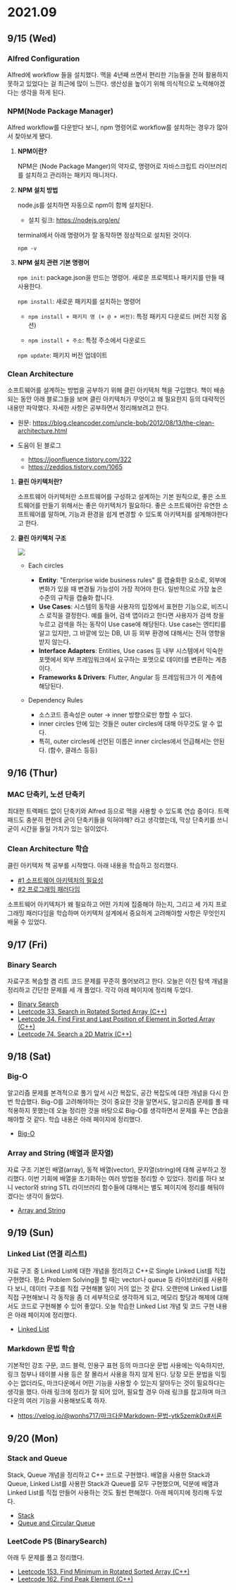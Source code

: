# 2021.09

## 9/15 (Wed)

### Alfred Configuration

Alfred에 workflow 들을 설치했다. 맥을 4년째 쓰면서 편리한 기능들을 전혀 활용하지 못하고 있었다는 걸 최근에 많이 느낀다. 생산성을 높이기 위해 의식적으로 노력해야겠다는 생각을 하게 된다.

### NPM(Node Package Manager)

Alfred workflow를 다운받다 보니, npm 명령어로 workflow를 설치하는 경우가 많아서 찾아보게 됐다. 

1. **NPM이란?**

    NPM은 (Node Package Manger)의 약자로, 명령어로 자바스크립트 라이브러리를 설치하고 관리하는 패키지 매니저다.   

2. **NPM 설치 방법**

    node.js를 설치하면 자동으로 npm이 함께 설치된다.

    - 설치 링크: https://nodejs.org/en/

    terminal에서 아래 명령어가 잘 동작하면 정상적으로 설치된 것이다.

    ```
    npm -v
    ```

3. **NPM 설치 관련 기본 명령어**

    ```npm init```: package.json을 만드는 명령어. 새로운 프로젝트나 패키지를 만들 때 사용한다.

    ```npm install```: 새로운 패키지를 설치하는 명령어

    - ```npm install + 패키지 명 (+ @ + 버전)```: 특정 패키지 다운로드 (버전 지정 옵션)

    - ```npm install + 주소```: 특정 주소에서 다운로드

    ```npm update```: 패키지 버전 업데이트

### Clean Architecture

소프트웨어를 설계하는 방법을 공부하기 위해 클린 아키텍처 책을 구입했다. 책이 배송되는 동안 아래 블로그들을 보며 클린 아키텍처가 무엇이고 왜 필요한지 등의 대략적인 내용만 파악했다. 자세한 사항은 공부하면서 정리해보려고 한다.

- 원문: 
https://blog.cleancoder.com/uncle-bob/2012/08/13/the-clean-architecture.html   

- 도움이 된 블로그   
    - https://joonfluence.tistory.com/322   
    - https://zeddios.tistory.com/1065   


1. **클린 아키텍처란?**   

    소프트웨어 아키텍처란 소프트웨어를 구성하고 설계하는 기본 원칙으로, 좋은 소프트웨어를 만들기 위해서는 좋은 아키텍처가 필요하다. 좋은 소프트웨어란 유연한 소프트웨어를 말하며, 기능과 환경을 쉽게 변경할 수 있도록 아키텍처를 설계해야한다고 한다.

2. **클린 아키텍처 구조**   
   
    ![](images/2021-09-15-15-50-48.png)
   
    - Each circles   
        - **Entity**: "Enterprise wide business rules" 를 캡슐화한 요소로, 외부에 변화가 있을 때 변경될 가능성이 가장 적어야 한다. 일반적으로 가장 높은 수준의 규칙을 캡슐화 합니다.
        - **Use Cases**: 시스템의 동작을 사용자의 입장에서 표현한 기능으로, 비즈니스 로직을 결정한다. 예를 들어, 검색 앱이라고 한다면 사용자가 검색 창을 누르고 검색을 하는 동작이 Use case에 해당된다. Use case는 엔티티를 알고 있지만, 그 바깥에 있는 DB, UI 등 외부 환경에 대해서는 전혀 영향을 받지 않는다.
        - **Interface Adapters**: Entities, Use cases 등 내부 시스템에서 익숙한 포맷에서 외부 프레임워크에서 요구하는 포맷으로 데이터를 변환하는 계층이다.
        - **Frameworks & Drivers**: Flutter, Angular 등 프레임워크가 이 계층에 해당된다.   
   
    - Dependency Rules
        - 소스코드 종속성은 outer -> inner 방향으로만 향할 수 있다.
        - inner circles 안에 있는 것들은 outer circles에 대해 아무것도 알 수 없다.
        - 특히, outer circles에 선언된 이름은 inner circles에서 언급해서는 안된다. (함수, 클래스 등등)

## 9/16 (Thur)

### MAC 단축키, 노션 단축키

최대한 트랙패드 없이 단축키와 Alfred 등으로 맥을 사용할 수 있도록 연습 중이다. 트랙패드도 충분히 편한데 굳이 단축키들을 익혀야해? 라고 생각했는데, 막상 단축키를 쓰니 굳이 시간을 들일 가치가 있는 일이었다. 

### Clean Architecture 학습

클린 아키텍처 책 공부를 시작했다. 아래 내용을 학습하고 정리했다. 

  * [#1 소프트웨어 아키텍처의 필요성](/Architecture/CleanArchitecture/01_Introduction.md)
  * [#2 프로그래밍 패러다임](/Architecture/CleanArchitecture/02_Programming_Paradigm.md)

소프트웨어 아키텍처가 왜 필요하고 어떤 가치에 집중해야 하는지, 그리고 세 가지 프로그래밍 패러다임을 학습하며 아키텍처 설계에서 중요하게 고려해야할 사항은 무엇인지 배울 수 있었다.

## 9/17 (Fri)

### Binary Search

자료구조 복습할 겸 리트 코드 문제를 꾸준히 풀어보려고 한다. 오늘은 이진 탐색 개념을 정리하고 간단한 문제를 세 개 풀었다. 각각 아래 페이지에 정리해 두었다.

* [Binary Search](/Algorithm/BinarySearch/README.md)
* [Leetcode 33. Search in Rotated Sorted Array (C++)](/Algorithm/BinarySearch/Leet_Medium_Binary_Search_33.md)
* [Leetcode 34. Find First and Last Position of Element in Sorted Array (C++)](/Algorithm/BinarySearch/Leet_Medium_Binary_Search_34.md)
* [Leetcode 74. Search a 2D Matrix (C++)](/Algorithm/BinarySearch/Leet_Medium_Binary_Search_74.md)

## 9/18 (Sat)

### Big-O

알고리즘 문제를 본격적으로 풀기 앞서 시간 복잡도, 공간 복잡도에 대한 개념을 다시 한 번 학습했다. Big-O를 고려해야하는 것이 중요한 것을 알면서도, 알고리즘 문제를 풀 때 적용하지 못했는데 오늘 정리한 것을 바탕으로 Big-O를 생각하면서 문제를 푸는 연습을 해야할 것 같다. 학습 내용은 아래 페이지에 정리했다.

* [Big-O](/Algorithm/BigO.md)

### Array and String (배열과 문자열)

자료 구조 기본인 배열(array), 동적 배열(vector), 문자열(string)에 대해 공부하고 정리했다. 이번 기회에 배열을 초기화하는 여러 방법을 정리할 수 있었다. 정리를 하다 보니 vector와 string STL 라이브러리 함수들에 대해서는 별도 페이지에 정리를 해둬야겠다는 생각이 들었다.

* [Array and String](/Algorithm/DataStructure/Array_and_String.md)

## 9/19 (Sun)

### Linked List (연결 리스트)

자료 구조 중 Linked List에 대한 개념을 정리하고 C++로 Single Linked List를 직접 구현했다. 평소 Problem Solving을 할 때는 vector나 queue 등 라이브러리를 사용하다 보니, 데이터 구조를 직접 구현해볼 일이 거의 없는 것 같다. 오랜만에 Linked List를 직접 구현해보니 각 동작을 좀 더 세부적으로 생각하게 되고, 메모리 할당과 해제에 대해서도 코드로 구현해볼 수 있어 좋았다. 오늘 학습한 Linked List 개념 및 코드 구현 내용은 아래 페이지에 정리했다.

* [Linked List](/Algorithm/DataStructure/Linked_List.md)

### Markdown 문법 학습

기본적인 강조 구문, 코드 블럭, 인용구 표현 등의 마크다운 문법 사용에는 익숙하지만, 링크 첨부나 테이블 사용 등은 잘 몰라서 사용을 하지 않게 된다. 당장 모든 문법을 익힐 수는 없더라도, 마크다운에서 어떤 기능을 사용할 수 있는지 알아두는 것이 필요하다는 생각을 했다. 아래 링크에 정리가 잘 되어 있어, 필요할 경우 아래 링크를 참고하며 마크다운의 여러 기능을 사용해보도록 하자.

- https://velog.io/@wonhs717/마크다운Markdown-문법-ytk5zemk0x#서론

## 9/20 (Mon)

### Stack and Queue

Stack, Queue 개념을 정리하고 C++ 코드로 구현했다. 배열을 사용한 Stack과 Queue, Linked List를 사용한 Stack과 Queue를 모두 구현했으며, 덕분에 배열과 Linked List를 직접 만들어 사용하는 것도 훨씬 편해졌다. 아래 페이지에 정리해 두었다.

  * [Stack](/Algorithm/DataStructure/Stack.md)
  * [Queue and Circular Queue](/Algorithm/DataStructure/Queue.md)

### LeetCode PS (BinarySearch)

아래 두 문제를 풀고 정리했다.

  * [Leetcode 153. Find Minimum in Rotated Sorted Array (C++)](/Algorithm/BinarySearch/Leet_Medium_Binary_Search_153.md)
  * [Leetcode 162. Find Peak Element (C++)](/Algorithm/BinarySearch/Leet_Medium_Binary_Search_162.md)
